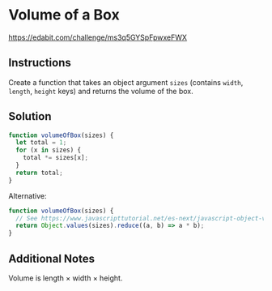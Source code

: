 # Volume of a Box

https://edabit.com/challenge/ms3q5GYSpFpwxeFWX

## Instructions

Create a function that takes an object argument `sizes` (contains `width`, `length`, `height` keys) and returns the volume of the box.

## Solution

```javascript
function volumeOfBox(sizes) {
  let total = 1;
  for (x in sizes) {
    total *= sizes[x];
  }
  return total;
}
```

Alternative:

```javascript
function volumeOfBox(sizes) {
  // See https://www.javascripttutorial.net/es-next/javascript-object-values/
  return Object.values(sizes).reduce((a, b) => a * b);
}
```

## Additional Notes

Volume is length × width × height.
